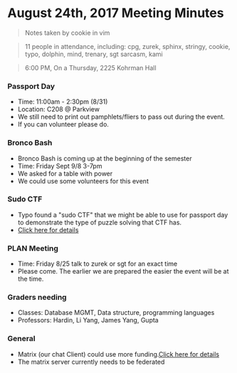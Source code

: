 # August 24th, 2017 Meeting Minutes
> Notes taken by cookie in vim

> 11 people in attendance, including: cpg, zurek, sphinx, stringy, cookie, typo, dolphin, mind, trenary, sgt sarcasm, kami 

> 6:00 PM, On a Thursday, 2225 Kohrman Hall

### Passport Day

- Time: 11:00am - 2:30pm (8/31)
- Location: C208 @ Parkview
- We still need to print out pamphlets/fliers to pass out during the event.
- If you can volunteer please do.

### Bronco Bash

- Bronco Bash is coming up at the beginning of the semester
- Time: Friday Sept 9/8 3-7pm
- We asked for a table with power
- We could use some volunteers for this event

### Sudo CTF

- Typo found a "sudo CTF" that we might be able to use for passport day to demonstrate the type of puzzle solving that CTF has.
- [Click here for details](https://goo.gl/N2UGwP)
  

### PLAN Meeting

- Time: Friday 8/25 talk to zurek or sgt for an exact time
- Please come. The earlier we are prepared the easier the event will be at the time.

### Graders needing

- Classes: Database MGMT, Data structure, programming languages 
- Professors: Hardin, Li Yang, James Yang, Gupta

### General

- Matrix (our chat Client) could use more funding.[Click here for details](https://www.patreon.com/matrixdotorg)
- The matrix server currently needs to be federated

